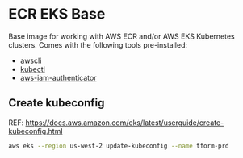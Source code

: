 # ECR EKS Base
Base image for working with AWS ECR and/or AWS EKS Kubernetes clusters. Comes with the following tools pre-installed:

- [awscli](https://github.com/aws/aws-cli)
- [kubectl](https://kubernetes.io/docs/reference/kubectl/kubectl/)
- [aws-iam-authenticator](https://github.com/kubernetes-sigs/aws-iam-authenticator)

## Create kubeconfig
REF: https://docs.aws.amazon.com/eks/latest/userguide/create-kubeconfig.html

```sh
aws eks --region us-west-2 update-kubeconfig --name tform-prd
```
